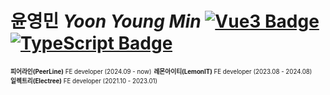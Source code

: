 # 윤영민 *Yoon Young Min* [![Vue3 Badge](https://img.shields.io/badge/Vue3-4FC08D?style=flat-square&logo=Vue.js&logoColor=white)](https://vuejs.org/) [![TypeScript Badge](https://img.shields.io/badge/Typescript-235A97?style=flat-square&logo=Typescript&logoColor=white)](https://www.typescriptlang.org/)

<sub><sup><b>피어라인(PeerLine)</b> FE developer (2024.09 - now)</sup></sub>
<sub><sup><b>레몬아이티(LemonIT)</b> FE developer (2023.08 - 2024.08)</sup></sub>  
<sub><sup><b>일렉트리(Electree)</b> FE developer (2021.10 - 2023.01)</sup></sub>  
